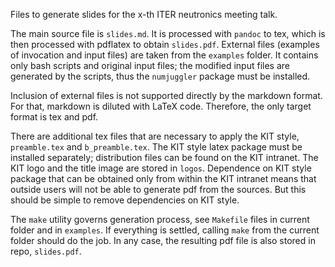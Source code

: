 Files to generate slides for the x-th ITER neutronics meeting talk.

The main source file is ``slides.md``. It is processed with ``pandoc`` to tex,
which is then processed with pdflatex to obtain ``slides.pdf``. External files
(examples of invocation and input files) are taken from the ``examples``
folder. It contains only bash scripts and original input files; the modified
input files are generated by the scripts, thus the ``numjuggler`` package must
be installed. 

Inclusion of external files is not supported directly by the markdown format.
For that, markdown is diluted with LaTeX code. Therefore, the only target
format is tex and pdf.

There are additional tex files that are necessary to apply the KIT style,
``preamble.tex`` and ``b_preamble.tex``. The KIT style latex package must be
installed separately; distribution files can be found on the KIT intranet. The
KIT logo and the title image are stored in ``logos``. Dependence on KIT style
package that can be obtained only from within the KIT intranet means that
outside users will not be able to generate pdf from the sources. But this
should be simple to remove dependencies on KIT style.

The ``make`` utility governs generation process, see ``Makefile`` files in
current folder and in ``examples``. If everything is settled, calling ``make``
from the current folder should do the job. In any case, the resulting pdf file
is also stored in repo, ``slides.pdf``.



